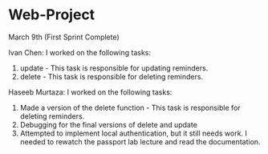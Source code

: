 # Web-Project

March 9th (First Sprint Complete)

Ivan Chen:
I worked on the following tasks:
1. update - This task is responsible for updating reminders.
2. delete - This task is responsible for deleting reminders.

Haseeb Murtaza:
I worked on the following tasks:
1. Made a version of the delete function - This task is responsible for deleting reminders.
2. Debugging for the final versions of delete and update
3. Attempted to implement local authentication, but it still needs work. I needed to rewatch the passport lab lecture and read the documentation.



